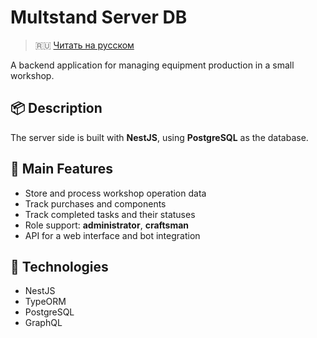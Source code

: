 # Multstand Server DB

> 🇷🇺 [Читать на русском](README.ru.md)

A backend application for managing equipment production in a small workshop.

## 📦 Description

The server side is built with **NestJS**, using **PostgreSQL** as the database.

## 🔧 Main Features

- Store and process workshop operation data
- Track purchases and components
- Track completed tasks and their statuses
- Role support: **administrator**, **craftsman**
- API for a web interface and bot integration

## 🧰 Technologies

- NestJS
- TypeORM
- PostgreSQL
- GraphQL
